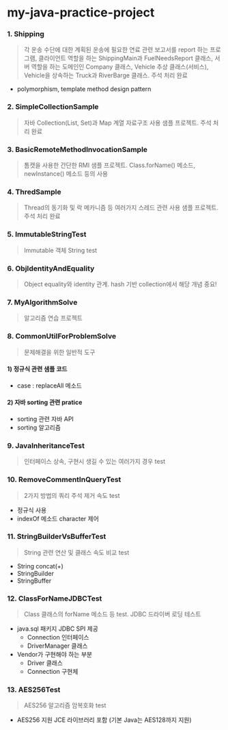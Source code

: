 # my-java-practice-project

### 1. Shipping
> 각 운송 수단에 대한 계획된 운송에 필요한 연료 관련 보고서를 report 하는 프로그램, 클라이언트 역할을 하는 ShippingMain과 FuelNeedsReport 클래스, 서버 역할을 하는 도메인인 Company 클래스, Vehicle 추상 클래스(서비스), Vehicle을 상속하는 Truck과 RiverBarge 클래스. 주석 처리 완료
- polymorphism, template method design pattern

### 2. SimpleCollectionSample
> 자바 Collection(List, Set)과 Map 계열 자료구조 사용 샘플 프로젝트. 주석 처리 완료

### 3. BasicRemoteMethodInvocationSample
> 톰캣을 사용한 간단한 RMI 샘플 프로젝트. Class.forName() 메소드, newInstance() 메소드 등의 사용

### 4. ThredSample
> Thread의 동기화 및 락 메카니즘 등 여러가지 스레드 관련 사용 샘플 프로젝트. 주석 처리 완료

### 5. ImmutableStringTest
> Immutable 객체 String test

### 6. ObjIdentityAndEquality
> Object equality와 identity 관계. hash 기반 collection에서 해당 개념 중요!

### 7. MyAlgorithmSolve
> 알고리즘 연습 프로젝트

### 8. CommonUtilForProblemSolve
> 문제해결을 위한 일반적 도구
#### 1) 정규식 관련 샘플 코드
- case : replaceAll 메소드
#### 2) 자바 sorting 관련 pratice
- sorting 관련 자바 API
- sorting 알고리즘

### 9. JavaInheritanceTest
> 인터페이스 상속, 구현시 생길 수 있는 여러가지 경우 test

### 10. RemoveCommentInQueryTest
> 2가지 방법의 쿼리 주석 제거 속도 test
- 정규식 사용
- indexOf 메소드 character 제어

### 11. StringBuilderVsBufferTest
> String 관련 연산 및 클래스 속도 비교 test
- String concat(+)
- StringBuilder
- StringBuffer

### 12. ClassForNameJDBCTest
> Class 클래스의 forName 메소드 등 test. JDBC 드라이버 로딩 테스트
- java.sql 패키지 JDBC SPI 제공
  - Connection 인터페이스
  - DriverManager 클래스
- Vendor가 구현해야 하는 부분
  - Driver 클래스
  - Connection 구현체

### 13. AES256Test
> AES256 알고리즘 암복호화 test
- AES256 지원 JCE 라이브러리 포함 (기본 Java는 AES128까지 지원)
